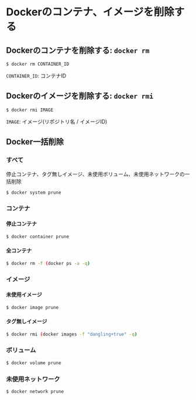 # Dockerのコンテナ、イメージを削除する

## Dockerのコンテナを削除する: `docker rm`

```
$ docker rm CONTAINER_ID
```

`CONTAINER_ID`: コンテナID

## Dockerのイメージを削除する: `docker rmi`

```
$ docker rmi IMAGE
```

`IMAGE`: イメージ(リポジトリ名 / イメージID)

## Docker一括削除

### すべて

停止コンテナ、タグ無しイメージ、未使用ボリューム、未使用ネットワークの一括削除

```bash
$ docker system prune
```

### コンテナ

#### 停止コンテナ

```bash
$ docker container prune
```

#### 全コンテナ

```bash
$ docker rm -f (docker ps -a -q)
```

### イメージ

#### 未使用イメージ 

```bash
$ docker image prune
```

#### タグ無しイメージ

```bash
$ docker rmi (docker images -f "dangling+true" -q)
```

### ボリューム

```bash
$ docker volume prune
```

### 未使用ネットワーク

```bash
$ docker network prune
```

